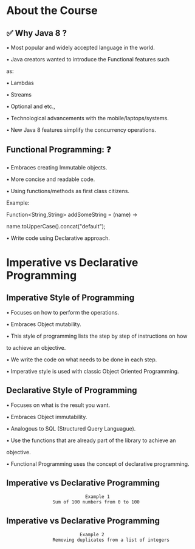 About the Course
================

✅ Why Java 8 ?
----------------

• Most popular and widely accepted language in the world.

• Java creators wanted to introduce the Functional features such

as:

• Lambdas

• Streams

• Optional and etc.,

• Technological advancements with the mobile/laptops/systems.

• New Java 8 features simplify the concurrency operations.

Functional Programming: ❓
-------------------------
• Embraces creating Immutable objects.

• More concise and readable code.

• Using functions/methods as first class citizens.

Example:

Function<String,String> addSomeString = (name) ->

name.toUpperCase().concat("default");

• Write code using Declarative approach.

Imperative vs Declarative Programming
=====================================

Imperative Style of Programming
-------------------------------

• Focuses on how to perform the operations.

• Embraces Object mutability.

• This style of programming lists the step by step of instructions on how

to achieve an objective.

• We write the code on what needs to be done in each step.

• Imperative style is used with classic Object Oriented Programming.

Declarative Style of Programming
--------------------------------

• Focuses on what is the result you want.

• Embraces Object immutability.

• Analogous to SQL (Structured Query Languague).

• Use the functions that are already part of the library to achieve an

objective.

• Functional Programming uses the concept of declarative programming.

Imperative vs Declarative Programming
--------------------------------------

                                 Example 1
                     Sum of 100 numbers from 0 to 100

Imperative vs Declarative Programming
-------------------------------------

                               Example 2
                     Removing duplicates from a list of integers
                     


